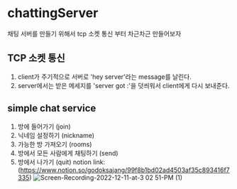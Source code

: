 # chattingServer
채팅 서버를 만들기 위해서 tcp 소켓 통신 부터 차근차근 만들어보자

## TCP 소켓 통신
1. client가 주기적으로 서버로 'hey server'라는 message를 날린다. 
2. server에서는 받은 메세지를 'server got :'을 덧씌워서 client에게 다시 보내준다. 

## simple chat service 
1. 방에 들어가기 (join)
2. 닉네임 설정하기 (nickname)
3. 가능한 방 가져오기 (rooms)
4. 방에서 모든 사람에게 채팅하기 (send)
5. 방에서 나가기 (quit)
notion link: (https://www.notion.so/godoksajang/99f8b1bd02ad4503af35c893416f7335)
![Screen-Recording-2022-12-11-at-3 02 51-PM (1)](https://user-images.githubusercontent.com/64356885/206889960-5a3e936e-04b0-4b30-98ac-089793cb883e.gif)
